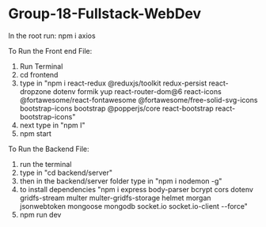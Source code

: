 # Group-18-Fullstack-WebDev

In the root run: npm i axios

To Run the Front end File:

1. Run Terminal
2. cd frontend 
3. type in "npm i react-redux @reduxjs/toolkit redux-persist react-dropzone dotenv formik yup react-router-dom@6 react-icons @fortawesome/react-fontawesome @fortawesome/free-solid-svg-icons bootstrap-icons bootstrap @popperjs/core react-bootstrap react-bootstrap-icons"
4. next type in "npm I"
5. npm start

To Run the Backend File:

1. run the terminal
2. type in "cd backend/server"
3. then in the backend/server folder type in "npm i nodemon -g"
4. to install dependencies "npm i express body-parser bcrypt cors dotenv gridfs-stream multer multer-gridfs-storage helmet morgan jsonwebtoken mongoose mongodb socket.io socket.io-client --force"
5. npm run dev
